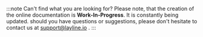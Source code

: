:::note Can't find what you are looking for?
Please note, that the creation of the online documentation is **Work-In-Progress**. It is constantly being updated.
should you have questions or suggestions, please don't hesitate to contact us at support@layline.io .
:::

